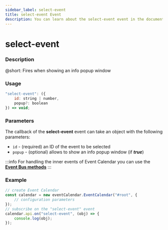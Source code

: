 ```yaml
---
sidebar_label: select-event
title: select-event Event
description: You can learn about the select-event event in the documentation of the DHTMLX JavaScript Event Calendar library. Browse developer guides and API reference, try out code examples and live demos, and download a free 30-day evaluation version of DHTMLX Event Calendar.
---
```


# select-event

### Description

@short: Fires when showing an info popup window

### Usage

~~~jsx {}
"select-event": ({
	id: string | number,
	popup?: boolean
}) => void;
~~~

### Parameters

The callback of the **select-event** event can take an object with the following parameters:

- `id` - (required) an ID of the event to be selected
- `popup` - (optional) allows to show an info popup window (if ***true***)

:::info
For handling the inner events of Event Calendar you can use the [**Event Bus methods**](api/overview/eventbus_overview.md)
:::

### Example

~~~jsx {6-8}
// create Event Calendar
const calendar = new eventCalendar.EventCalendar("#root", {
	// configuration parameters
});
// subscribe on the "select-event" event
calendar.api.on("select-event", (obj) => {
	console.log(obj);
});
~~~
